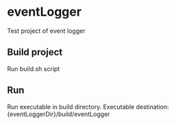 # eventLogger

Test project of event logger

## Build project

Run build.sh script

## Run

Run executable in build directory. Executable destination: {eventLoggerDir}/build/eventLogger
